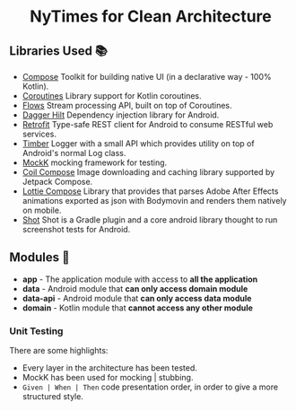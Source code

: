 <h1 align="center">NyTimes for Clean Architecture</h1>

## Libraries Used :books:

* [Compose][0] Toolkit for building native UI (in a declarative way - 100% Kotlin).
* [Coroutines][1] Library support for Kotlin coroutines.
* [Flows][2] Stream processing API, built on top of Coroutines.
* [Dagger Hilt][3] Dependency injection library for Android.
* [Retrofit][4] Type-safe REST client for Android to consume RESTful web services.
* [Timber][5] Logger with a small API which provides utility on top of Android's normal Log class.
* [MockK][6] mocking framework for testing.
* [Coil Compose][7] Image downloading and caching library supported by Jetpack Compose.
* [Lottie Compose][8] Library that provides that parses Adobe After Effects animations exported as
  json with Bodymovin and renders them natively on mobile.
* [Shot][9] Shot is a Gradle plugin and a core android library thought to run screenshot tests for
  Android.

[0]:  https://developer.android.com/jetpack

[1]:  https://github.com/Kotlin/kotlinx.coroutines

[2]:  https://kotlin.github.io/kotlinx.coroutines/kotlinx-coroutines-core/kotlinx.coroutines.flow/-flow/

[3]:  https://dagger.dev/hilt/

[4]:  https://github.com/square/retrofit

[5]:  https://github.com/JakeWharton/timber

[6]:  https://mockk.io

[7]: https://github.com/coil-kt/coil

[8]: https://airbnb.io/lottie/#/android-compose

[9]: https://github.com/pedrovgs/Shot

## Modules :bookmark_tabs:

* **app** - The application module with access to **all the application**
* **data** - Android module that **can only access domain module**
* **data-api** - Android module that **can only access data module**
* **domain** - Kotlin module that **cannot access any other module**

### Unit Testing

There are some highlights:

* Every layer in the architecture has been tested.
* MockK has been used for mocking | stubbing.
* `Given | When | Then` code presentation order, in order to give a more structured style.


